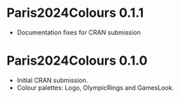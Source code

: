 # Paris2024Colours 0.1.1

* Documentation fixes for CRAN submission

# Paris2024Colours 0.1.0

* Initial CRAN submission.
* Colour palettes: Logo, OlympicRings and GamesLook.
